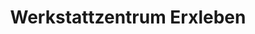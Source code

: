 ---
title: "Werkstattzentrum Erxleben"
url: /erxleben/werkstattzentrum-erxleben/
shop: Autowerkstatt
---